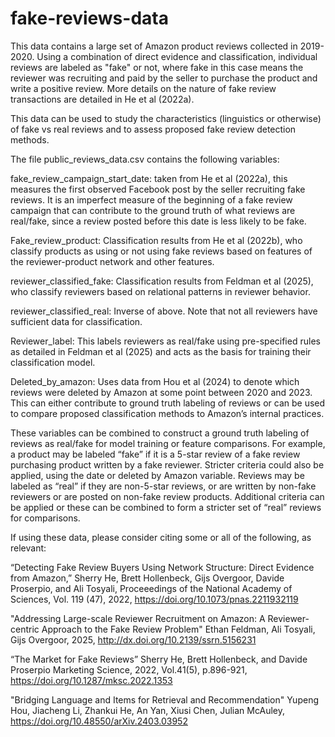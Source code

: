 # fake-reviews-data
This data contains a large set of Amazon product reviews collected in 2019-2020. Using a combination of direct evidence and classification, individual reviews are labeled as "fake" or not, where fake in this case means the reviewer was recruiting and paid by the seller to purchase the product and write a positive review. More details on the nature of fake review transactions are detailed in He et al (2022a). 

This data can be used to study the characteristics (linguistics or otherwise) of fake vs real reviews and to assess proposed fake review detection methods.

The file public_reviews_data.csv contains the following variables:

fake_review_campaign_start_date: taken from He et al (2022a), this measures the first observed Facebook post by the seller recruiting fake reviews. It is an imperfect measure of the beginning of a fake review campaign that can contribute to the ground truth of what reviews are real/fake, since a review posted before this date is less likely to be fake.

Fake_review_product: Classification results from He et al (2022b), who classify products as using or not using fake reviews based on features of the reviewer-product network and other features. 

reviewer_classified_fake: Classification results from Feldman et al (2025), who classify reviewers based on relational patterns in reviewer behavior.

reviewer_classified_real: Inverse of above. Note that not all reviewers have sufficient data for classification.

Reviewer_label: This labels reviewers as real/fake using pre-specified rules as detailed in Feldman et al (2025) and acts as the basis for training their classification model.

Deleted_by_amazon: Uses data from Hou et al (2024) to denote which reviews were deleted by Amazon at some point between 2020 and 2023. This can either contribute to ground truth labeling of reviews or can be used to compare proposed classification methods to Amazon’s internal practices.

These variables can be combined to construct a ground truth labeling of reviews as real/fake for model training or feature comparisons. For example, a product may be labeled “fake” if it is a 5-star review of a fake review purchasing product written by a fake reviewer. Stricter criteria could also be applied, using the date or deleted by Amazon variable. Reviews may be labeled as “real” if they are non-5-star reviews, or are written by non-fake reviewers or are posted on non-fake review products. Additional criteria can be applied or these can be combined to form a stricter set of “real” reviews for comparisons. 

If using these data, please consider citing some or all of the following, as relevant:

“Detecting Fake Review Buyers Using Network Structure: Direct Evidence from Amazon,”
Sherry He, Brett Hollenbeck, Gijs Overgoor, Davide Proserpio, and Ali Tosyali, 
Proceeedings of the National Academy of Sciences, Vol. 119 (47), 2022, https://doi.org/10.1073/pnas.2211932119

"Addressing Large-scale Reviewer Recruitment on Amazon: A Reviewer-centric Approach to the Fake Review Problem"
Ethan Feldman, Ali Tosyali, Gijs Overgoor, 2025, http://dx.doi.org/10.2139/ssrn.5156231

“The Market for Fake Reviews”
Sherry He, Brett Hollenbeck, and Davide Proserpio 
Marketing Science, 2022, Vol.41(5), p.896-921, https://doi.org/10.1287/mksc.2022.1353

"Bridging Language and Items for Retrieval and Recommendation"
Yupeng Hou, Jiacheng Li, Zhankui He, An Yan, Xiusi Chen, Julian McAuley, 
https://doi.org/10.48550/arXiv.2403.03952



